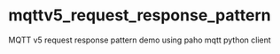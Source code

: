 # mqttv5_request_response_pattern
MQTT v5 request response pattern demo using paho mqtt python client
